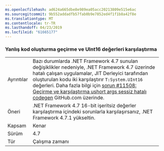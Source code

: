 ```yaml
---
ms.openlocfilehash: ad624a665dbe8e989ea05acc20213809e515e6ac
ms.sourcegitcommit: 9b552addadfb57fab0b9e7852ed4f1f1b8a42f8e
ms.translationtype: MT
ms.contentlocale: tr-TR
ms.lasthandoff: 04/23/2019
ms.locfileid: "61665177"
---
```

### <a name="incorrect-code-generation-when-passing-and-comparing-uint16-values"></a>Yanlış kod oluşturma geçirme ve UInt16 değerleri karşılaştırma

|   |   |
|---|---|
|Ayrıntılar|Bazı durumlarda .NET Framework 4.7 sunulan değişiklikler nedeniyle, .NET Framework 4.7 üzerinde hatalı çalışan uygulamalar, JIT Derleyici tarafından oluşturulan kodu iki karşılaştırır <code>T:System.UInt16</code> değerleri. Daha fazla bilgi için [sorun #11508: Geçirme ve karşılaştırma ushort args sessiz hatalı codegen](https://github.com/dotnet/coreclr/issues/11508) GitHub.com üzerinde.|
|Öneri|.NET Framework 4.7 16-bit işeritsiz değerler karşılaştırma içindeki sorunlarla karşılaşırsanız, .NET Framework 4.7.1 yükseltin.|
|Kapsam|Kenar|
|Sürüm|4.7|
|Tür|Çalışma zamanı|
